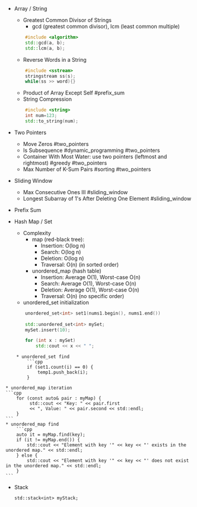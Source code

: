 * Array / String
	* Greatest Common Divisor of Strings
		* gcd (greatest common divisor), lcm (least common multiple)
	```cpp
		#include <algorithm>
		std::gcd(a, b);
		std::lcm(a, b);
	```
	* Reverse Words in a String 
	```cpp
		#include <sstream>
		stringstream ss(s);
		while(ss >> word){}
	```
	* Product of Array Except Self #prefix_sum
	* String Compression
	```cpp
		#include <string>
		int num=123;
		std::to_string(num);
	```

* Two Pointers
	* Move Zeros #two_pointers
	* Is Subsequence #dynamic_programming #two_pointers 
	* Container With Most Water: use two pointers (leftmost and rightmost) #greedy #two_pointers 
	* Max Number of K-Sum Pairs #sorting #two_pointers 
* Sliding Window
	* Max Consecutive Ones III #sliding_window
	* Longest Subarray of 1's After Deleting One Element #sliding_window 
* Prefix Sum
* Hash Map / Set
	* Complexity
		* map (red-black tree): 
			* Insertion: O(log n)
			- Search: O(log n)
			- Deletion: O(log n)
			- Traversal: O(n) (in sorted order)
		* unordered_map (hash table)
			* Insertion: Average O(1), Worst-case O(n)
			- Search: Average O(1), Worst-case O(n)
			- Deletion: Average O(1), Worst-case O(n)
			- Traversal: O(n) (no specific order)
	* unordered_set initialization
	```cpp
		unordered_set<int> set1(nums1.begin(), nums1.end())
		
		std::unordered_set<int> mySet;
	    mySet.insert(10);

		for (int x : mySet) 
			std::cout << x << " "; 
```
	* unordered_set find
		```cpp
		if (set1.count(i) == 0) {
			temp1.push_back(i);
		}
```

	* unordered_map iteration
	```cpp
		for (const auto& pair : myMap) {
			 std::cout << "Key: " << pair.first 
			 << ", Value: " << pair.second << std::endl;
		}
	```
	* unordered_map find
		```cpp
		auto it = myMap.find(key);
	    if (it != myMap.end()) {
	        std::cout << "Element with key '" << key << "' exists in the unordered map." << std::endl;
	    } else {
	        std::cout << "Element with key '" << key << "' does not exist in the unordered map." << std::endl;
	    }
    ```

* Stack
	```
	std::stack<int> myStack;
	